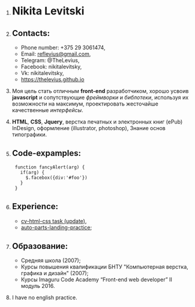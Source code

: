 1. # Nikita Levitski
2. ## Contacts:
    * Phone number: +375 29 3061474,
    * Email: reflevius@gmail.com,
    * Telegram: @TheLevius,
    * Facebook: nikitalevitsky,
    * Vk: nikitalevitsky,
    * https://thelevius.github.io

3. Моя цель стать отличным __front-end__ разработчиком, хорошо усвоив __javascript__ и сопутствующие _фреймворки_ и _библотеки_, используя их возможности на максимум, проектировать жесточайше качественные _интерфейсы_.

4. __HTML__, __CSS__, __Jquery__, верстка печатных и электронных книг (ePub) InDesign, оформление (illustrator, photoshop), Знание основ типографики.

5. ## Code-expamples: 
        function fancyAlert(arg) {
          if(arg) {
            $.facebox({div:'#foo'})
          }
        }
6.  ## Experience:
    * [cv-html-css task (update)](https://thelevius.github.io/rsschool/index.html),
    * [auto-parts-landing-practice](https://github.com/TheLevius/autoparts-store-test);

7. ## Образование:
    * Средняя школа (2007);
    * Курсы повышения квалификации БНТУ "Компьютерная верстка, графика и дизайн" (2007);
    * Курсы Imaguru Code Academy “Front-end web developer” II модуль 2016.

8. I have no english practice.